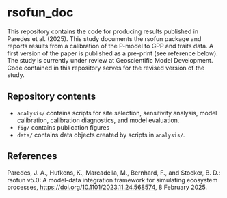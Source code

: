 # rsofun_doc

This repository contains the code for producing results published in Paredes et al. (2025). This study documents the rsofun package and reports results from a calibration of the P-model to GPP and traits data. A first version of the paper is published as a pre-print (see reference below). The study is currently under review at Geoscientific Model Development. Code contained in this repository serves for the revised version of the study.

## Repository contents

- `analysis/` contains scripts for site selection, sensitivity analysis, model calibration, calibration diagnostics, and model evaluation.
- `fig/` contains publication figures
- `data/` contains data objects created by scripts in `analysis/`.

## References

Paredes, J. A., Hufkens, K., Marcadella, M., Bernhard, F., and Stocker, B. D.: rsofun v5.0: A model-data integration framework for simulating ecosystem processes, https://doi.org/10.1101/2023.11.24.568574, 8 February 2025.

